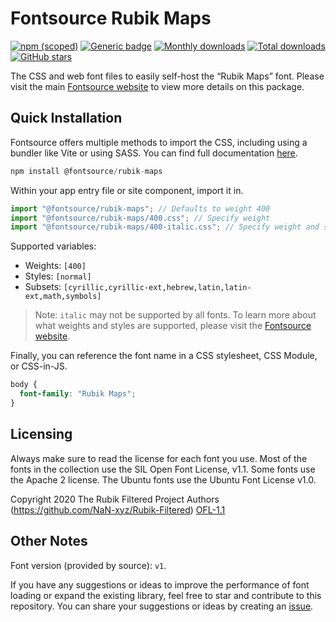 # Fontsource Rubik Maps

[![npm (scoped)](https://img.shields.io/npm/v/@fontsource/rubik-maps?color=brightgreen)](https://www.npmjs.com/package/@fontsource/rubik-maps) [![Generic badge](https://img.shields.io/badge/fontsource-passing-brightgreen)](https://github.com/fontsource/fontsource) [![Monthly downloads](https://badgen.net/npm/dm/@fontsource/rubik-maps)](https://github.com/fontsource/fontsource) [![Total downloads](https://badgen.net/npm/dt/@fontsource/rubik-maps)](https://github.com/fontsource/fontsource) [![GitHub stars](https://img.shields.io/github/stars/fontsource/fontsource.svg?style=social&label=Star)](https://github.com/fontsource/fontsource/stargazers)

The CSS and web font files to easily self-host the “Rubik Maps” font. Please visit the main [Fontsource website](https://fontsource.org/fonts/rubik-maps) to view more details on this package.

## Quick Installation

Fontsource offers multiple methods to import the CSS, including using a bundler like Vite or using SASS. You can find full documentation [here](https://fontsource.org/docs/getting-started/introduction).

```javascript
npm install @fontsource/rubik-maps
```

Within your app entry file or site component, import it in.

```javascript
import "@fontsource/rubik-maps"; // Defaults to weight 400
import "@fontsource/rubik-maps/400.css"; // Specify weight
import "@fontsource/rubik-maps/400-italic.css"; // Specify weight and style
```

Supported variables:
- Weights: `[400]`
- Styles: `[normal]`
- Subsets: `[cyrillic,cyrillic-ext,hebrew,latin,latin-ext,math,symbols]`

> Note: `italic` may not be supported by all fonts. To learn more about what weights and styles are supported, please visit the [Fontsource website](https://fontsource.org/fonts/rubik-maps).

Finally, you can reference the font name in a CSS stylesheet, CSS Module, or CSS-in-JS.

```css
body {
  font-family: "Rubik Maps";
}
```

## Licensing
Always make sure to read the license for each font you use. Most of the fonts in the collection use the SIL Open Font License, v1.1. Some fonts use the Apache 2 license. The Ubuntu fonts use the Ubuntu Font License v1.0.

Copyright 2020 The Rubik Filtered Project Authors (https://github.com/NaN-xyz/Rubik-Filtered)
[OFL-1.1](http://scripts.sil.org/OFL)

## Other Notes
Font version (provided by source): `v1`.

If you have any suggestions or ideas to improve the performance of font loading or expand the existing library, feel free to star and contribute to this repository. You can share your suggestions or ideas by creating an [issue](https://github.com/fontsource/fontsource/issues).
